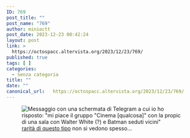```yaml
---
ID: 769
post_title: ""
post_name: "769"
author: minioctt
post_date: 2023-12-23 00:42:24
layout: post
link: >
  https://octospacc.altervista.org/2023/12/23/769/
published: true
tags: [ ]
categories:
  - Senza categoria
title: ""
date: ""
canonical_url:   https://octospacc.altervista.org/2023/12/23/769/
---
```

<!-- wp:image {"id":770,"sizeSlug":"full","linkDestination":"none"} -->
<figure class="wp-block-image size-full"><img src="{{site.cdnurl}}/assets/uploads/2023/12/image-19.png" alt="Messaggio con una schermata di Telegram a cui io ho risposto: &quot;mi piace il gruppo &quot;Cinema [qualcosa]&quot; con la propic di una sala con Walter White (?) e Batman seduti vicini&quot;" class="wp-image-770"/><figcaption class="wp-element-caption"><a href="https://t.me/OpenTelegramItalia/811053">rarità di questo tipo</a> non si vedono spesso...</figcaption></figure>
<!-- /wp:image -->